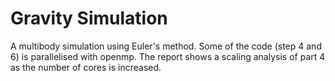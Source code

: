 # Gravity Simulation

A multibody simulation using Euler's method. Some of the code (step 4 and 6) is parallelised with openmp.
The report shows a scaling analysis of part 4 as the number of cores is increased.
